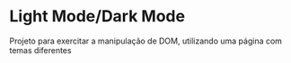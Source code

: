 # Light Mode/Dark Mode
Projeto para exercitar a manipulação de DOM, utilizando uma página com temas diferentes
